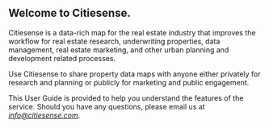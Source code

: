 ## Welcome to Citiesense. 

Citiesense is a data-rich map for the real estate industry that improves the workflow for real estate research, underwriting properties, data management, real estate marketing, and other urban planning and development related processes. 

Use Citiesense to share property data maps with anyone either privately for research and planning or publicly for marketing and public engagement. 

This User Guide is provided to help you understand the features of the service. Should you have any questions, please email us at *info@citiesense.com*.



